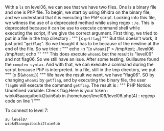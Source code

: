 With a `ls` on level06, we can see that we have two files.
One is a binary file and one is PhP file.
To begin, we start by using Ghidra on the binary file, and we understand that it is executing the PhP script.
Looking into this file, we witness the use of a deprecated method while using regex : `/e`.
This is deprecated because it can be use to execute command shell while executing the script, if we give the correct argument.
First thing, we tried to put in a file in the tmp directory :
"""
[x `getflag`]
"""
But this doesn't work, it just print "`getflag`".
So we thought it has to be because of the newline at the end of the file.
So we tried :
"""
echo -n "[x `whoami`]" > /tmp/text; ./level06 /tmp/text; echo ""
"""
This does execute `whoami` but the result is "level06" and not flag06. So we still have an isue.
After some testing, Guillaume found the `complex syntax`. And with that, we can execute a command during the script because PhP is interpreted.
In a file, still in the tmp directory, we put:
"""
[x ${`whoami`}]
"""
We have the result we want, we have "flag06".
SO by changing `whoami` by `getflag`, and by executing the binary file, the user `flag06` will execute the command `getflag`.
The result is :
"""
PHP Notice:  Undefined variable: Check flag.Here is your token : wiok45aaoguiboiki2tuin6ub
 in /home/user/level06/level06.php(4) : regexp code on line 1
"""

To connect to level 7:
```
su level07
wiok45aaoguiboiki2tuin6ub
```

